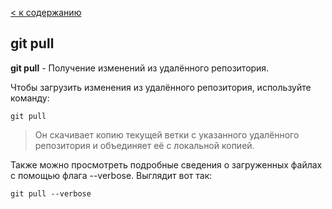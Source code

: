 [< к содержанию](./readme.md)

## git pull

**git pull** - Получение изменений из удалённого репозитория.

Чтобы загрузить изменения из удалённого репозитория, используйте команду: 

```bash=
git pull
```
> Он скачивает копию текущей ветки с указанного удалённого репозитория и объединяет её с локальной копией.

Также можно просмотреть подробные сведения о загруженных файлах с помощью флага --verbose. Выглядит вот так:
```bash=
git pull --verbose
```